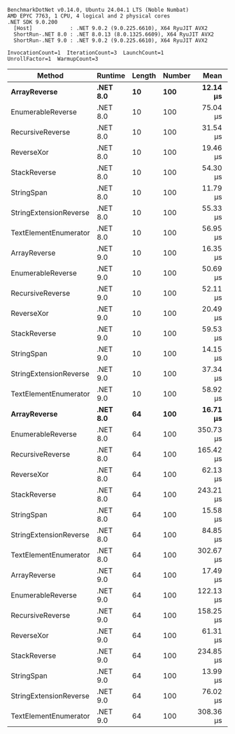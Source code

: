 ```

BenchmarkDotNet v0.14.0, Ubuntu 24.04.1 LTS (Noble Numbat)
AMD EPYC 7763, 1 CPU, 4 logical and 2 physical cores
.NET SDK 9.0.200
  [Host]            : .NET 9.0.2 (9.0.225.6610), X64 RyuJIT AVX2
  ShortRun-.NET 8.0 : .NET 8.0.13 (8.0.1325.6609), X64 RyuJIT AVX2
  ShortRun-.NET 9.0 : .NET 9.0.2 (9.0.225.6610), X64 RyuJIT AVX2

InvocationCount=1  IterationCount=3  LaunchCount=1  
UnrollFactor=1  WarmupCount=3  

```
| Method                 | Runtime  | Length | Number | Mean      | Error       | StdDev    | Median     | Min        | Max       | Allocated |
|----------------------- |--------- |------- |------- |----------:|------------:|----------:|-----------:|-----------:|----------:|----------:|
| **ArrayReverse**           | **.NET 8.0** | **10**     | **100**    |  **12.14 μs** |   **163.07 μs** |  **8.938 μs** |   **7.425 μs** |   **6.553 μs** |  **22.45 μs** |  **10.09 KB** |
| EnumerableReverse      | .NET 8.0 | 10     | 100    |  75.04 μs |   141.85 μs |  7.775 μs |  73.638 μs |  68.068 μs |  83.43 μs |  25.72 KB |
| RecursiveReverse       | .NET 8.0 | 10     | 100    |  31.54 μs |   239.32 μs | 13.118 μs |  26.956 μs |  21.325 μs |  46.33 μs |  33.53 KB |
| ReverseXor             | .NET 8.0 | 10     | 100    |  19.46 μs |   185.95 μs | 10.192 μs |  13.605 μs |  13.544 μs |  31.23 μs |  10.09 KB |
| StackReverse           | .NET 8.0 | 10     | 100    |  54.30 μs |   244.76 μs | 13.416 μs |  47.178 μs |  45.956 μs |  69.78 μs |  31.19 KB |
| StringSpan             | .NET 8.0 | 10     | 100    |  11.79 μs |   164.14 μs |  8.997 μs |   6.622 μs |   6.572 μs |  22.18 μs |   5.41 KB |
| StringExtensionReverse | .NET 8.0 | 10     | 100    |  55.33 μs |   740.23 μs | 40.575 μs |  38.041 μs |  26.258 μs | 101.68 μs |  28.84 KB |
| TextElementEnumerator  | .NET 8.0 | 10     | 100    |  56.95 μs |    72.95 μs |  3.999 μs |  57.216 μs |  52.829 μs |  60.81 μs |  10.09 KB |
| ArrayReverse           | .NET 9.0 | 10     | 100    |  16.35 μs |   183.57 μs | 10.062 μs |  11.561 μs |   9.577 μs |  27.91 μs |   9.81 KB |
| EnumerableReverse      | .NET 9.0 | 10     | 100    |  50.69 μs |   136.22 μs |  7.467 μs |  53.028 μs |  42.339 μs |  56.72 μs |  17.63 KB |
| RecursiveReverse       | .NET 9.0 | 10     | 100    |  52.11 μs |   555.83 μs | 30.467 μs |  35.736 μs |  33.332 μs |  87.26 μs |  33.53 KB |
| ReverseXor             | .NET 9.0 | 10     | 100    |  20.49 μs |   197.74 μs | 10.839 μs |  14.648 μs |  13.835 μs |  33.00 μs |  10.09 KB |
| StackReverse           | .NET 9.0 | 10     | 100    |  59.53 μs |   355.15 μs | 19.467 μs |  53.140 μs |  44.053 μs |  81.38 μs |  30.91 KB |
| StringSpan             | .NET 9.0 | 10     | 100    |  14.15 μs |   204.73 μs | 11.222 μs |   8.846 μs |   6.562 μs |  27.04 μs |   5.41 KB |
| StringExtensionReverse | .NET 9.0 | 10     | 100    |  37.34 μs |   216.90 μs | 11.889 μs |  33.473 μs |  27.873 μs |  50.69 μs |  17.63 KB |
| TextElementEnumerator  | .NET 9.0 | 10     | 100    |  58.92 μs |    82.81 μs |  4.539 μs |  58.569 μs |  54.571 μs |  63.63 μs |  10.09 KB |
| **ArrayReverse**           | **.NET 8.0** | **64**     | **100**    |  **16.71 μs** |   **271.48 μs** | **14.881 μs** |   **8.530 μs** |   **7.719 μs** |  **33.89 μs** |  **30.41 KB** |
| EnumerableReverse      | .NET 8.0 | 64     | 100    | 350.73 μs | 1,078.14 μs | 59.096 μs | 319.336 μs | 313.947 μs | 418.89 μs |  59.31 KB |
| RecursiveReverse       | .NET 8.0 | 64     | 100    | 165.42 μs |   259.71 μs | 14.236 μs | 172.182 μs | 149.059 μs | 175.01 μs | 560.88 KB |
| ReverseXor             | .NET 8.0 | 64     | 100    |  62.13 μs |   219.78 μs | 12.047 μs |  61.450 μs |  50.440 μs |  74.50 μs |  30.41 KB |
| StackReverse           | .NET 8.0 | 64     | 100    | 243.21 μs |   530.67 μs | 29.088 μs | 246.765 μs | 212.502 μs | 270.35 μs |  88.22 KB |
| StringSpan             | .NET 8.0 | 64     | 100    |  15.58 μs |   268.64 μs | 14.725 μs |   7.204 μs |   6.953 μs |  32.58 μs |  15.56 KB |
| StringExtensionReverse | .NET 8.0 | 64     | 100    |  84.85 μs |   550.45 μs | 30.172 μs |  68.329 μs |  66.544 μs | 119.67 μs |  68.69 KB |
| TextElementEnumerator  | .NET 8.0 | 64     | 100    | 302.67 μs |   183.42 μs | 10.054 μs | 298.998 μs | 294.971 μs | 314.05 μs |  20.25 KB |
| ArrayReverse           | .NET 9.0 | 64     | 100    |  17.49 μs |   251.28 μs | 13.774 μs |  11.245 μs |   7.939 μs |  33.28 μs |  30.41 KB |
| EnumerableReverse      | .NET 9.0 | 64     | 100    | 122.13 μs |   195.00 μs | 10.688 μs | 118.212 μs | 113.963 μs | 134.23 μs |  38.22 KB |
| RecursiveReverse       | .NET 9.0 | 64     | 100    | 158.25 μs |   249.27 μs | 13.664 μs | 153.297 μs | 147.746 μs | 173.69 μs | 560.55 KB |
| ReverseXor             | .NET 9.0 | 64     | 100    |  61.31 μs |   191.05 μs | 10.472 μs |  60.432 μs |  51.306 μs |  72.20 μs |  30.41 KB |
| StackReverse           | .NET 9.0 | 64     | 100    | 234.85 μs |   395.09 μs | 21.656 μs | 226.695 μs | 218.450 μs | 259.40 μs |  88.22 KB |
| StringSpan             | .NET 9.0 | 64     | 100    |  13.99 μs |   217.24 μs | 11.908 μs |   7.284 μs |   6.954 μs |  27.74 μs |  15.56 KB |
| StringExtensionReverse | .NET 9.0 | 64     | 100    |  76.02 μs |   269.09 μs | 14.750 μs |  67.607 μs |  67.406 μs |  93.05 μs |  38.22 KB |
| TextElementEnumerator  | .NET 9.0 | 64     | 100    | 308.36 μs |   102.18 μs |  5.601 μs | 311.313 μs | 301.905 μs | 311.87 μs |  19.97 KB |
